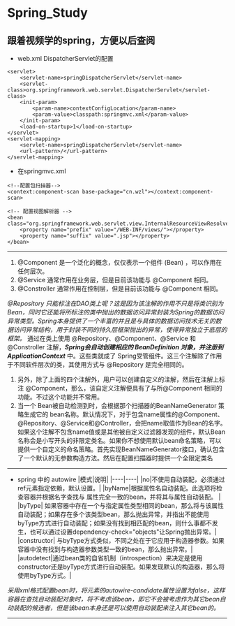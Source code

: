 ﻿# Spring_Study

## 跟着视频学的spring，方便以后查阅

+ web.xml  DispatcherServlet的配置
```
<servlet>
	<servlet-name>springDispatcherServlet</servlet-name>
	<servlet-class>org.springframework.web.servlet.DispatcherServlet</servlet-class>
	<init-param>
		<param-name>contextConfigLocation</param-name>
		<param-value>classpath:springmvc.xml</param-value>
	</init-param>
	<load-on-startup>1</load-on-startup>
</servlet>
<servlet-mapping>
	<servlet-name>springDispatcherServlet</servlet-name>
	<url-pattern>/</url-pattern>
</servlet-mapping>
```
+ 在springmvc.xml
```
<!--配置包扫描器-->
<context:component-scan base-package="cn.wzl"></context:component-scan>
```

```
<!-- 配置视图解析器 -->
<bean class="org.springframework.web.servlet.view.InternalResourceViewResolver">
	<property name="prefix" value="/WEB-INF/views/"></property>
	<property name="suffix" value=".jsp"></property>
</bean>
```

---

1. @Component 是一个泛化的概念，仅仅表示一个组件 (Bean) ，可以作用在任何层次。
2. @Service 通常作用在业务层，但是目前该功能与 @Component 相同。
3. @Constroller 通常作用在控制层，但是目前该功能与 @Component 相同。

*@Repository 只能标注在DAO类上呢？这是因为该注解的作用不只是将类识别为Bean，同时它还能将所标注的类中抛出的数据访问异常封装为Spring的数据访问异常类型。Spring本身提供了一个丰富的并且是与具体的数据访问技术无关的数据访问异常结构，用于封装不同的持久层框架抛出的异常，使得异常独立于底层的框架。*
通过在类上使用 @Repository、@Component、@Service 和 @Constroller 注解，***Spring会自动创建相应的 BeanDefinition 对象，并注册到 ApplicationContext*** 中。这些类就成了 Spring受管组件。这三个注解除了作用于不同软件层次的类，其使用方式与 @Repository 是完全相同的。


1. 另外，除了上面的四个注解外，用户可以创建自定义的注解，然后在注解上标注 @Component，那么，该自定义注解便具有了与所@Component 相同的功能。不过这个功能并不常用。
2. 当一个 Bean被自动检测到时，会根据那个扫描器的BeanNameGenerator 策略生成它的 bean名称。默认情况下，对于包含name属性的@Component、@Repository、@Service和@Controller，会把name取值作为Bean的名字。如果这个注解不包含name值或是其他被自定义过滤器发现的组件，默认Bean名称会是小写开头的非限定类名。如果你不想使用默认bean命名策略，可以提供一个自定义的命名策略。首先实现BeanNameGenerator接口，确认包含了一个默认的无参数构造方法。然后在配置扫描器时提供一个全限定类名

----
+ spring 中的 autowire
|模式|说明|
|----|----|
|no|不使用自动装配，必须通过ref元素指定依赖，默认设置。|
|byName|根据属性名自动装配。此选项将检查容器并根据名字查找与   属性完全一致的bean，并将其与属性自动装配。 |
|byType| 如果容器中存在一个与指定属性类型相同的bean，那么将与该属性自动装配；如果存在多个该类型bean，那么抛出异常，并指出不能使用byType方式进行自动装配；如果没有找到相匹配的bean，则什么事都不发生，也可以通过设置dependency-check="objects"让Spring抛出异常。|
|constructor| 与byType方式类似，不同之处在于它应用于构造器参数。如果容器中没有找到与构造器参数类型一致的bean，那么抛出异常。|
|autodetect|通过bean类的自省机制（introspection）来决定是使用constructor还是byType方式进行自动装配。如果发现默认的构造器，那么将使用byType方式。|

*采用xml格式配置bean时，将<bean/>元素的autowire-candidate属性设置为false，这样容器在查找自动装配对象时，将不考虑该bean，即它不会被考虑作为其它bean自动装配的候选者，但是该bean本身还是可以使用自动装配来注入其它bean的。*

----










